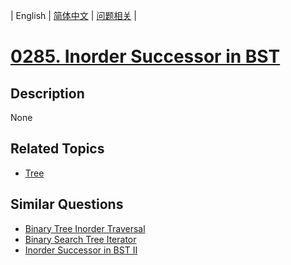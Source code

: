 
| English | [简体中文](README.md) | [问题相关](QUESTION.md) |
# [0285. Inorder Successor in BST](https://leetcode-cn.com/problems/inorder-successor-in-bst/)
## Description
None
## Related Topics
- [Tree](https://leetcode-cn.com/tag/tree)
## Similar Questions
- [Binary Tree Inorder Traversal](../0094/README_EN.md)
- [Binary Search Tree Iterator](../0173/README_EN.md)
- [Inorder Successor in BST II](../0510/README_EN.md)
